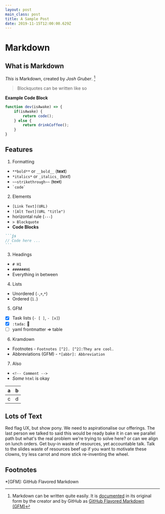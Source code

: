```yaml
---
layout: post
main_class: post
title: A Sample Post
date: 2019-11-15T12:00:00.629Z
---
```

# Markdown

## What is Markdown
*This* is Markdown, created by *Josh Gruber*. [^1]

> Blockquotes can be written like so

**Example Code Block**
```js
function dev(isAwake) => {
    if(isAwake) {
        return code();
    } else {
        return drinkCoffee();
    }
}
```

## Features
1. Formatting
  * `**bold**` or `__bold__` (**text**)
  * `*italics*` or `_italics_` (*text*)
  * `~~strikethrough~~` (~~text~~)
  * `` `code` ``
2. Elements
  + `[Link Text](URL)`
  + `![Alt Text](URL "title")`
  + horizontal rule (`---`) 
  + `> Blockquote`
  + **Code Blocks**
````md
```js
// Code here ...
```
````

3. Headings
  + `# H1`
  + `######H6`
  + Everything in between
4. Lists
  - Unordered (`-`,`+`,`*`)
  - Ordered (`1.`)
5. GFM
  - [x] Task lists (`- [ ]`, `- [x]`)
  - [x] `:tada:` :tada:
  - [ ] yaml frontmatter => table
6. Kramdown
  * Footnotes - `Footnotes [^2]. [^2]:They are cool.`
  * Abbreviations (GFM) - `*[abbr]: Abbreviation`
7. Also
  - `<!-- Comment -->`
  - *Some* `html` is okay

a     |   b
--- | ---
c | d

## Lots of Text
Red flag UX, but show pony. We need to aspirationalise our offerings. The last person we talked to said this would be ready bake it in can we parallel path but what's the real problem we're trying to solve here? or can we align on lunch orders. Get buy-in waste of resources, yet accountable talk. Talk to the slides waste of resources beef up if you want to motivate these clowns, try less carrot and more stick re-inventing the wheel.

## Footnotes
[^1]: Markdown can be written quite easily. It is [documented](https://daringfireball.net/projects/markdown/) in its original form by the creator and by GitHub as [GitHub Flavored Markdown (GFM)](https://guides.github.com/features/mastering-markdown/#GitHub-flavored-markdown)

*[GFM]: GitHub Flavored Markdown